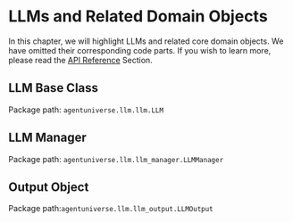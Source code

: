# LLMs and Related Domain Objects
In this chapter, we will highlight LLMs and related core domain objects. We have omitted their corresponding code parts. If you wish to learn more, please read the [API Reference](4_1_API_Reference.md) Section.

## LLM Base Class
Package path: `agentuniverse.llm.llm.LLM`

## LLM Manager
Package path: `agentuniverse.llm.llm_manager.LLMManager`

## Output Object
Package path:`agentuniverse.llm.llm_output.LLMOutput`

